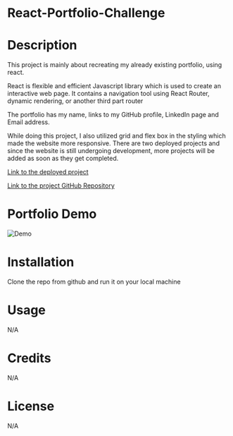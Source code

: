 # React-Portfolio-Challenge

# Description 
This project is mainly about recreating my already existing portfolio, using react.

React is flexible and efficient Javascript library which is used to create an interactive web page.  It contains a navigation tool using React Router, dynamic rendering, or another third part router

The portfolio has my name, links to my GitHub profile, LinkedIn page and Email address.

While doing this project, I also utilized grid and flex box in the styling which made the website more responsive. There are two deployed projects and since the website is still undergoing development, more projects will be added as soon as they get completed.


[Link to the deployed project](https://mercyualozie.netlify.app)

[Link to the project GitHub Repository](https://github.com/MercyAz/React_Portfolio_Challenge)



# Portfolio Demo 
![Demo](images/Portfolio-Demo.gif)

# Installation
Clone the repo from github and run it on your local machine

# Usage
N/A

# Credits
N/A

# License
N/A

